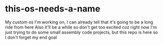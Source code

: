 # this-os-needs-a-name
My custom os I'm working on, I can already tell that it's going to be a long ride from here 
Also it'll be a while so don't get too excited coz right now I'm just trying to do some small assembly code projects, but this repo is here so I don't forget my end goal

